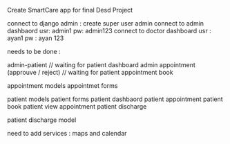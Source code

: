 Create SmartCare app for final Desd Project

connect to django admin : create super user admin 
connect to admin dashbaord usr: admin1 pw: admin123
connect to doctor dashboard usr : ayan1 pw : ayan 123

needs to be done : 

admin-patient // waiting for patient dashboard 
admin appointment (approuve / reject) // waiting for patient appointment book

appointment models 
appointmet forms

patient models 
patient forms
patient dashbaord 
patient appointment
patient book 
patient view appointment 
patient discharge 

patient discharge model

need to add services : maps and calendar 